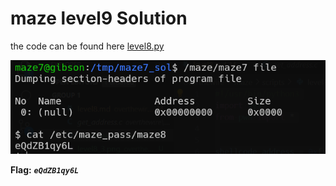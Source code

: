 # maze level9 Solution

the code can be found here [level8.py](./scripts/level7.py)

![image](./images/level8_4.png)

**Flag:** ***`eQdZB1qy6L`*** 
